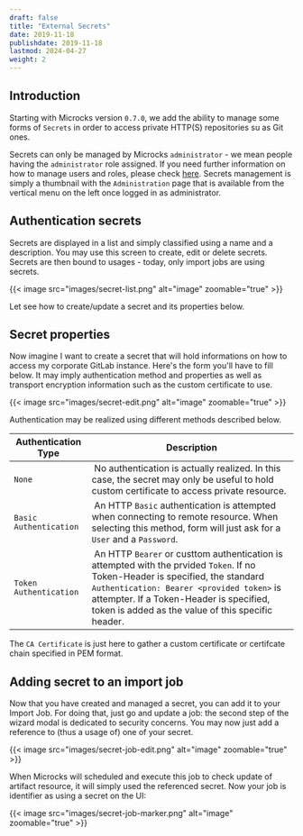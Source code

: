 ```yaml
---
draft: false
title: "External Secrets"
date: 2019-11-18
publishdate: 2019-11-18
lastmod: 2024-04-27
weight: 2
---
```


## Introduction

Starting with Microcks version `0.7.0`, we add the ability to manage some forms of `Secrets` in order to access private HTTP(S) repositories su as Git ones.

Secrets can only be managed by Microcks `administrator` - we mean people having the `administrator` role assigned. If you need further information on how to manage users and roles, please check [here](../users). Secrets management is simply a thumbnail with the `Administration` page that is available from the vertical menu on the left once logged in as administrator.

## Authentication secrets

Secrets are displayed in a list and simply classified using a name and a description. You may use this screen to create, edit or delete secrets. Secrets are then bound to usages - today, only import jobs are using secrets.

{{< image src="images/secret-list.png" alt="image" zoomable="true" >}}

Let see how to create/update a secret and its properties below.

## Secret properties 

Now imagine I want to create a secret that will hold informations on how to access my corporate GitLab instance. Here's the form you'll have to fill below. It may imply authentication method and properties as well as transport encryption information such as the custom certificate to use.

{{< image src="images/secret-edit.png" alt="image" zoomable="true" >}}

Authentication may be realized using different methods described below.

| Authentication Type | Description |
| ------------------- | ----------- |
| `None` | No authentication is actually realized. In this case, the secret may only be useful to hold custom certificate to access private resource. |
| `Basic Authentication` | An HTTP `Basic` authentication is attempted when connecting to remote resource. When selecting this method, form will just ask for a `User` and a `Password`. |
| `Token Authentication` | An HTTP `Bearer` or custtom authentication is attempted with the prvided `Token`. If no Token-Header is specified, the standard `Authentication: Bearer <provided token>` is attempter. If a Token-Header is specified, token is added as the value of this specific header. |

The `CA Certificate` is just here to gather a custom certificate or certifcate chain specified in PEM format.

## Adding secret to an import job

Now that you have created and managed a secret, you can add it to your Import Job. For doing that, just go and update a job: the second step of the wizard modal is dedicated to security concerns. You may now just add a reference to (thus a usage of) one of your secret.

{{< image src="images/secret-job-edit.png" alt="image" zoomable="true" >}}

When Microcks will scheduled and execute this job to check update of artifact resource, it will simply used the referenced secret. Now your job is identifier as using a secret on the UI:

{{< image src="images/secret-job-marker.png" alt="image" zoomable="true" >}}
